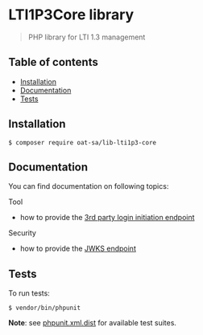 # LTI1P3Core library

> PHP library for LTI 1.3 management

## Table of contents
- [Installation](#installation)
- [Documentation](#documentation)
- [Tests](#tests)

## Installation

```console
$ composer require oat-sa/lib-lti1p3-core
```

## Documentation

You can find documentation on following topics:

Tool
- how to provide the [3rd party login initiation endpoint](doc/tool/third_party_initiated_login.md)

Security
- how to provide the [JWKS endpoint](doc/security/jwks.md)


## Tests

To run tests:

```console
$ vendor/bin/phpunit
```
**Note**: see [phpunit.xml.dist](phpunit.xml.dist) for available test suites.